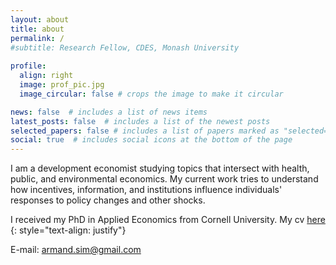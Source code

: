 ```yaml
---
layout: about
title: about
permalink: /
#subtitle: Research Fellow, CDES, Monash University 
 
profile:
  align: right
  image: prof_pic.jpg
  image_circular: false # crops the image to make it circular

news: false  # includes a list of news items
latest_posts: false  # includes a list of the newest posts
selected_papers: false # includes a list of papers marked as "selected={true}"
social: true  # includes social icons at the bottom of the page
---
```

I am a development economist studying topics that intersect with health, public, and environmental economics. My current work tries to understand how incentives, information, and institutions influence individuals' responses to policy changes and other shocks. 

I received my PhD in Applied Economics from Cornell University.
My cv [here](/docs/CV.pdf?raw=1) 
 {: style="text-align: justify"}

E-mail: armand.sim@gmail.com
